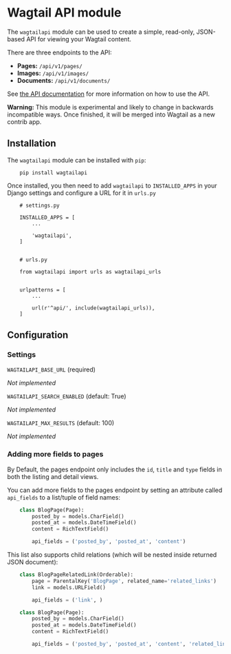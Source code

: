 Wagtail API module
==================

The ``wagtailapi`` module can be used to create a simple, read-only, JSON-based API for viewing your Wagtail content.

There are three endpoints to the API:

* **Pages:** ``/api/v1/pages/``
* **Images:** ``/api/v1/images/``
* **Documents:** ``/api/v1/documents/``

See [the API documentation](http://docs.wagtailapi.apiary.io/) for more information on how to use the API.


**Warning:** This module is experimental and likely to change in backwards incompatible ways. Once finished, it will be merged into Wagtail as a new contrib app.


Installation
------------

The ``wagtailapi`` module can be installed with ``pip``:

```
    pip install wagtailapi
```

Once installed, you then need to add ``wagtailapi`` to ``INSTALLED_APPS`` in your Django settings and configure a URL for it in ``urls.py``

```
    # settings.py

    INSTALLED_APPS = [
        ...
        
        'wagtailapi',
    ]


    # urls.py

    from wagtailapi import urls as wagtailapi_urls


    urlpatterns = [
        ...

        url(r'^api/', include(wagtailapi_urls)),
    ]
```


Configuration
-------------

### Settings

``WAGTAILAPI_BASE_URL`` (required)

*Not implemented*

``WAGTAILAPI_SEARCH_ENABLED`` (default: True)

*Not implemented*

``WAGTAILAPI_MAX_RESULTS`` (default: 100)

*Not implemented*


### Adding more fields to pages

By Default, the pages endpoint only includes the ``id``, ``title`` and ``type`` fields in both the listing and detail views.

You can add more fields to the pages endpoint by setting an attribute called ``api_fields`` to a list/tuple of field names:

```python
    class BlogPage(Page):  
        posted_by = models.CharField()
        posted_at = models.DateTimeField()
        content = RichTextField()

        api_fields = ('posted_by', 'posted_at', 'content')
```


This list also supports child relations (which will be nested inside returned JSON document):

```python
    class BlogPageRelatedLink(Orderable):
        page = ParentalKey('BlogPage', related_name='related_links')
        link = models.URLField()

        api_fields = ('link', )

    class BlogPage(Page):  
        posted_by = models.CharField()
        posted_at = models.DateTimeField()
        content = RichTextField()

        api_fields = ('posted_by', 'posted_at', 'content', 'related_links')
```